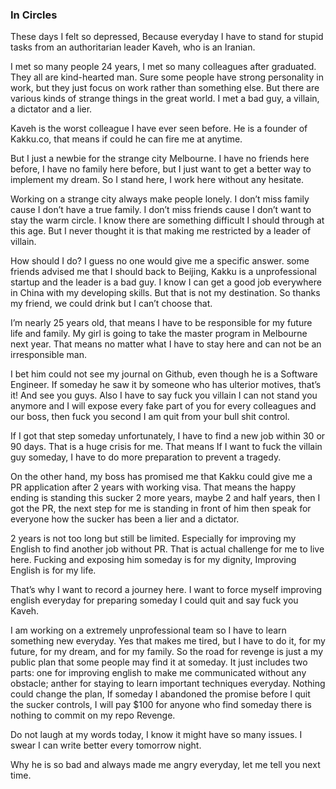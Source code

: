 ### In Circles

These days I felt so depressed, Because everyday I have to stand for stupid tasks from an authoritarian leader Kaveh, who is an Iranian.

I met so many people 24 years, I met so many colleagues after graduated. They all are kind-hearted man. Sure some people have strong personality in work, but they just focus on work rather than something else. But there are various kinds of strange things in the great world. I met a bad guy, a villain, a dictator and a lier.

Kaveh is the worst colleague I have ever seen before. He is a founder of Kakku.co, that means if could he can fire me at anytime.

But I just a newbie for the  strange city Melbourne. I have no friends here before, I have no family here before, but I just want to get a better way to implement my dream. So I stand here, I work here without any hesitate.

Working on a strange city always make people lonely. I don’t miss family cause I don’t have a true family. I don’t miss friends cause I don’t want to stay the warm circle. I know there are something difficult I should through at this age. But I never thought it is that making me restricted by a leader of villain.

How should I do? I guess no one would give me a specific answer. some friends advised me that I should back to Beijing, Kakku is a unprofessional startup and the leader is a bad guy. I know I can get a good job everywhere in China with my developing skills. But that is not my destination. So thanks my friend, we could drink but I can’t choose that.

I’m nearly 25 years old, that means I have to be responsible for my future life and family. My girl is going to take the master program in Melbourne next year. That means no matter what I have to stay here and can not be an irresponsible man.

I bet him could not see my journal on Github, even though he is a Software Engineer. If someday he saw it by someone who has ulterior motives, that’s it! And see you guys. Also I have to say fuck you villain I can not stand you anymore and I will expose every fake part of you for every colleagues and our boss, then fuck you second I am quit from your bull shit control.

If I got that step someday unfortunately, I have to find a new job within 30 or 90 days. That is a huge crisis for me. That means If I want to fuck the villain guy someday, I have to do more preparation to prevent a tragedy.

On the other hand, my boss has promised me that Kakku could give me a PR application after 2 years with working visa. That means the happy ending is standing this sucker 2 more years, maybe 2 and half years, then I got the PR, the next step for me is standing in front of him then speak for everyone how the sucker has been a lier and a dictator.

2 years is not too long but still be limited. Especially for improving my English to find another job without PR. That is actual challenge for me to live here. Fucking and exposing him someday is for my dignity, Improving English is for my life.

That’s why I want to record a journey here. I want to force myself improving english everyday for preparing someday I could quit and say fuck you Kaveh.

I am working on a extremely unprofessional team so I have to learn something new everyday. Yes that makes me tired, but I have to do it, for my future, for my dream, and for my family.  So the road for revenge is just a my public plan that some people may find it at someday. It just includes two parts: one for improving english to make me communicated without any obstacle; anther for staying to learn important techniques everyday.  Nothing could change the plan, If someday I abandoned the promise before I quit the sucker controls, I will pay $100 for anyone who find someday there is nothing to commit on my repo Revenge.

Do not laugh at my words today, I know it might have so many issues. I swear I can write better every tomorrow night.

Why he is so bad and always made me angry everyday, let me tell you next time.

